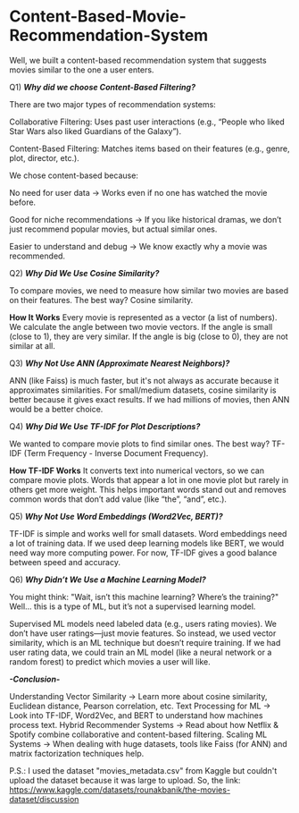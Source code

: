 # Content-Based-Movie-Recommendation-System
Well, we built a content-based recommendation system that suggests movies similar to the one a user enters.

Q1) ***Why did we choose Content-Based Filtering?***

There are two major types of recommendation systems:

Collaborative Filtering: Uses past user interactions (e.g., “People who liked Star Wars also liked Guardians of the Galaxy”).

Content-Based Filtering: Matches items based on their features (e.g., genre, plot, director, etc.).

We chose content-based because:

 No need for user data → Works even if no one has watched the movie before.
 
 Good for niche recommendations → If you like historical dramas, we don’t just recommend popular movies, but actual similar ones.
 
 Easier to understand and debug → We know exactly why a movie was recommended.

 
Q2) ***Why Did We Use Cosine Similarity?***

To compare movies, we need to measure how similar two movies are based on their features.
The best way? Cosine similarity.

**How It Works**
Every movie is represented as a vector (a list of numbers).
We calculate the angle between two movie vectors.
If the angle is small (close to 1), they are very similar.
If the angle is big (close to 0), they are not similar at all.


Q3) ***Why Not Use ANN (Approximate Nearest Neighbors)?***

ANN (like Faiss) is much faster, but it's not always as accurate because it approximates similarities.
For small/medium datasets, cosine similarity is better because it gives exact results.
If we had millions of movies, then ANN would be a better choice.


Q4) ***Why Did We Use TF-IDF for Plot Descriptions?***

We wanted to compare movie plots to find similar ones.
The best way? TF-IDF (Term Frequency - Inverse Document Frequency).

**How TF-IDF Works**
It converts text into numerical vectors, so we can compare movie plots.
Words that appear a lot in one movie plot but rarely in others get more weight.
This helps important words stand out and removes common words that don’t add value (like “the”, “and”, etc.).


Q5) ***Why Not Use Word Embeddings (Word2Vec, BERT)?***

TF-IDF is simple and works well for small datasets.
Word embeddings need a lot of training data.
If we used deep learning models like BERT, we would need way more computing power.
For now, TF-IDF gives a good balance between speed and accuracy.


Q6) ***Why Didn’t We Use a Machine Learning Model?***

You might think:
"Wait, isn’t this machine learning? Where’s the training?"
Well… this is a type of ML, but it’s not a supervised learning model.

Supervised ML models need labeled data (e.g., users rating movies).
We don’t have user ratings—just movie features.
So instead, we used vector similarity, which is an ML technique but doesn’t require training.
If we had user rating data, we could train an ML model (like a neural network or a random forest) to predict which movies a user will like.

***-Conclusion-***

Understanding Vector Similarity → Learn more about cosine similarity, Euclidean distance, Pearson correlation, etc.
Text Processing for ML → Look into TF-IDF, Word2Vec, and BERT to understand how machines process text.
Hybrid Recommender Systems → Read about how Netflix & Spotify combine collaborative and content-based filtering.
Scaling ML Systems → When dealing with huge datasets, tools like Faiss (for ANN) and matrix factorization techniques help.

P.S.: I used the dataset "movies_metadata.csv" from Kaggle but couldn't upload the dataset because it was large to upload. So, the link: https://www.kaggle.com/datasets/rounakbanik/the-movies-dataset/discussion 












